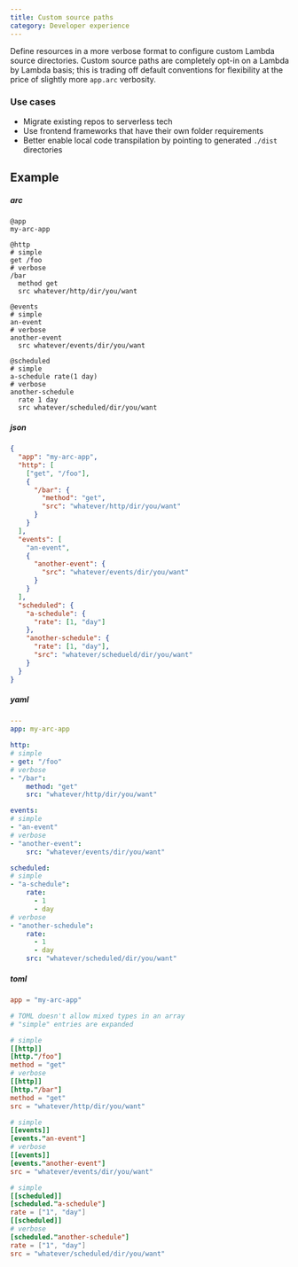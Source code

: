 ```yaml
---
title: Custom source paths
category: Developer experience
---
```


Define resources in a more verbose format to configure custom Lambda source directories. Custom source paths are completely opt-in on a Lambda by Lambda basis; this is trading off default conventions for flexibility at the price of slightly more `app.arc` verbosity.

### Use cases

- Migrate existing repos to serverless tech
- Use frontend frameworks that have their own folder requirements
- Better enable local code transpilation by pointing to generated `./dist` directories

## Example

<arc-viewer default-tab=arc>
<div slot=contents>

<arc-tab label=arc>
<h5>arc</h5>
<div slot=content>

```arc
@app
my-arc-app

@http
# simple
get /foo
# verbose
/bar
  method get
  src whatever/http/dir/you/want

@events
# simple
an-event
# verbose
another-event
  src whatever/events/dir/you/want

@scheduled
# simple
a-schedule rate(1 day)
# verbose
another-schedule
  rate 1 day
  src whatever/scheduled/dir/you/want

```
</div>
</arc-tab>

<arc-tab label=json>
<h5>json</h5>
<div slot=content>

```json
{
  "app": "my-arc-app",
  "http": [
    ["get", "/foo"],
    {
      "/bar": {
        "method": "get",
        "src": "whatever/http/dir/you/want"
      }
    }
  ],
  "events": [
    "an-event",
    {
      "another-event": {
        "src": "whatever/events/dir/you/want"
      }
    }
  ],
  "scheduled": {
    "a-schedule": {
      "rate": [1, "day"]
    },
    "another-schedule": {
      "rate": [1, "day"],
      "src": "whatever/schedueld/dir/you/want"
    }
  }
}

```
</div>
</arc-tab>

<arc-tab label=yaml>
<h5>yaml</h5>
<div slot=content>

```yaml
---
app: my-arc-app

http:
# simple
- get: "/foo"
# verbose
- "/bar":
    method: "get"
    src: "whatever/http/dir/you/want"

events:
# simple
- "an-event"
# verbose
- "another-event":
    src: "whatever/events/dir/you/want"

scheduled:
# simple
- "a-schedule":
    rate:
      - 1
      - day
# verbose
- "another-schedule":
    rate:
      - 1
      - day
    src: "whatever/scheduled/dir/you/want"

```
</div>
</arc-tab>

<arc-tab label=toml>
<h5>toml</h5>
<div slot=content>

```toml
app = "my-arc-app"

# TOML doesn't allow mixed types in an array
# "simple" entries are expanded

# simple
[[http]]
[http."/foo"]
method = "get"
# verbose
[[http]]
[http."/bar"]
method = "get"
src = "whatever/http/dir/you/want"

# simple
[[events]]
[events."an-event"]
# verbose
[[events]]
[events."another-event"]
src = "whatever/events/dir/you/want"

# simple
[[scheduled]]
[scheduled."a-schedule"]
rate = ["1", "day"]
[[scheduled]]
# verbose
[scheduled."another-schedule"]
rate = ["1", "day"]
src = "whatever/scheduled/dir/you/want"

```
</div>
</arc-tab>

</div>
</arc-viewer>
